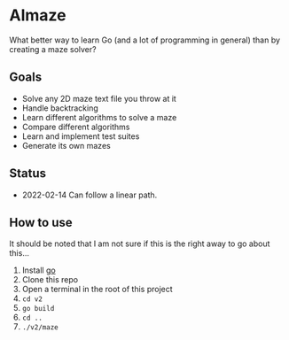 # Almaze

What better way to learn Go (and a lot of programming in general) than by creating a maze solver?

## Goals

- Solve any 2D maze text file you throw at it
- Handle backtracking
- Learn different algorithms to solve a maze
- Compare different algorithms
- Learn and implement test suites
- Generate its own mazes

## Status

- 2022-02-14 Can follow a linear path.

## How to use

It should be noted that I am not sure if this is the right away to go about this...

1. Install [go](https://go.dev)
2. Clone this repo
3. Open a terminal in the root of this project
4. `cd v2`
5. `go build`
6. `cd ..`
7. `./v2/maze`